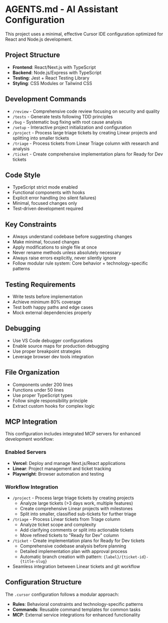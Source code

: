 # AGENTS.md - AI Assistant Configuration

This project uses a minimal, effective Cursor IDE configuration optimized for React and Node.js development.

## Project Structure
- **Frontend**: React/Next.js with TypeScript
- **Backend**: Node.js/Express with TypeScript
- **Testing**: Jest + React Testing Library
- **Styling**: CSS Modules or Tailwind CSS

## Development Commands
- `/review` - Comprehensive code review focusing on security and quality
- `/tests` - Generate tests following TDD principles
- `/bug` - Systematic bug fixing with root cause analysis
- `/setup` - Interactive project initialization and configuration
- `/project` - Process large triage tickets by creating Linear projects and splitting into smaller tickets
- `/triage` - Process tickets from Linear Triage column with research and analysis
- `/ticket` - Create comprehensive implementation plans for Ready for Dev tickets

## Code Style
- TypeScript strict mode enabled
- Functional components with hooks
- Explicit error handling (no silent failures)
- Minimal, focused changes only
- Test-driven development required

## Key Constraints
- Always understand codebase before suggesting changes
- Make minimal, focused changes
- Apply modifications to single file at once
- Never rename methods unless absolutely necessary
- Always raise errors explicitly, never silently ignore
- Follow modular rule system: Core behavior + technology-specific patterns

## Testing Requirements
- Write tests before implementation
- Achieve minimum 80% coverage
- Test both happy paths and edge cases
- Mock external dependencies properly

## Debugging
- Use VS Code debugger configurations
- Enable source maps for production debugging
- Use proper breakpoint strategies
- Leverage browser dev tools integration

## File Organization
- Components under 200 lines
- Functions under 50 lines
- Use proper TypeScript types
- Follow single responsibility principle
- Extract custom hooks for complex logic

## MCP Integration
This configuration includes integrated MCP servers for enhanced development workflow:

### Enabled Servers
- **Vercel**: Deploy and manage Next.js/React applications
- **Linear**: Project management and ticket tracking
- **Playwright**: Browser automation and testing

### Workflow Integration
- `/project` - Process large triage tickets by creating projects
  - Analyze large tickets (>3 days work, multiple features)
  - Create comprehensive Linear projects with milestones
  - Split into smaller, classified sub-tickets for further triage
- `/triage` - Process Linear tickets from Triage column
  - Analyze ticket scope and complexity
  - Add clarifying comments or split into actionable tickets
  - Move refined tickets to "Ready for Dev" column
- `/ticket` - Create implementation plans for Ready for Dev tickets
  - Comprehensive codebase analysis before planning
  - Detailed implementation plan with approval process
  - Automatic branch creation with pattern: `{label}/{ticket-id}-{title-slug}`
- Seamless integration between Linear tickets and git workflow

## Configuration Structure
The `.cursor` configuration follows a modular approach:
- **Rules**: Behavioral constraints and technology-specific patterns
- **Commands**: Reusable command templates for common tasks
- **MCP**: External service integrations for enhanced functionality
